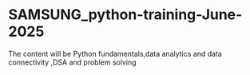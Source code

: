 # SAMSUNG_python-training-June-2025
The content will be Python fundamentals,data analytics and data connectivity ,DSA and problem solving
